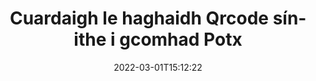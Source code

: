 ---
############################# Static ############################
layout: "auto-gen-signature"
date: 2022-03-01T15:12:22
draft: false
operation: Search
signaturetype: Qrcode
fileformat: Potx
productName: Java
lang: ga
productCode: java
otherformats: pdf doc docx docm dot dotm dotx odt ott rtf xls xlsx xlsm xlsb csv ods ots xltx xltm ppt pptx pps ppsx odp otp potx potm pptm ppsm png jpg bmp gif tiff svg webp wmf
breadcrumb: Search Qrcode signatures at Potx with Java

############################# Head ############################
head_title: "Cuardaigh Qrcode síniú i gcomhad Potx i Java"
head_description: "Úsáid Java chun sínithe Qrcode a chuardach i gcomhaid Potx ag úsáid cúpla líne de chód."

############################# Header ############################
title: "Cuardaigh le haghaidh Qrcode sínithe i gcomhad Potx"
description: "Ceadaíonn API dúchais Java cuardach a dhéanamh ar {{ Signaturetype}} sínithe i gcomhaid {{ Fileformat}} atá sínithe cheana féin. Déan ard-chuardach ríomhshínithe laistigh de do dhoiciméid Potx ag úsáid cúpla líne cód."
bg_image: "https://cms.admin.containerize.com/templates/aspose/App_Themes/V3/images/bg/header1.png"
bg_overlay: false
button:
    enable: true

############################# SubMenu ############################
submenu:
    enable: true

    left:
        img_alt: "GroupDocs.Signature for Java"
        image: "https://cms.admin.containerize.com/templates/groupdocs/images/product-logos/90x90-noborder/groupdocsature-java.png"
        product: "GroupDocs.Signature"
        platform: "Java"



############################# About ############################
about:
    enable: true
    title: "Maidir le GroupDocs.Signature for Java API"
    content: |
        [GroupDocs.Signature for Java](https://products.groupdocs.com/signature/java/) soláthraíonn Java API chun doiciméid a phróiseáil ag baint úsáide as cineálacha sínithe éagsúla ar nós téacsanna, íomhánna, teastais dhigiteacha, barrachóid, QR-cóid, stampaí nó meiteashonraí. Is féidir le húsáideoirí sínithe leictreonacha a chur leis, a scriosadh, a nuashonrú, a fhíorú nó a chuardach laistigh de PDFs, doiciméid MS Word, leabhair oibre MS Excel, cur i láthair MS PowerPoint, comhaid Adobe Photoshop agus formáidí íomhá éagsúla, le tacaíocht bhreise chun airíonna sínithe a shaincheapadh de réir mar is gá.
    

############################# Steps ############################
steps:
    enable: true
    title_left: "Conas síniú Qrcode a chuardach i Potx"
    content_left: |
        Déanann [GroupDocs.Signature for Java](https://products.groupdocs.com/signature/java/) é níos fusa d’fhorbróirí Java cuardach a dhéanamh ar shínithe Qrcode i gcomhaid Potx óna bhfeidhmchláir trí roinnt céimeanna éasca a chur i bhfeidhm.
        
        * Cruthaigh sampla nua den rang Sínithe agus pas a fháil ar chonair an doiciméid foinse mar pharaiméadar cruthaitheoir.
        * Cuir an oibiacht SearchOptions ar bun de réir do riachtanais agus sonraigh roghanna cuardaigh.
        * Glaoigh ar an modh cuardaigh ar shampla rang Sínithe agus cuir SearchOptions chuige.
        * Próiseáil torthaí cuardaigh de réir d'éilimh.

    title_right: "Riachtanais Chórais"
    content_right: |
        Tacaítear le GroupDocs.Signature for Java ar gach mór-ardán agus córas oibriúcháin. Sula ndéanann tú an cód thíos, déan cinnte go bhfuil na réamhriachtanais seo a leanas suiteáilte ar do chóras.

        * Córais oibriúcháin: Microsoft Windows, Linux, MacOS
        * Timpeallachtaí forbartha: NetBeans, Intellij IDEA, Eclipse, etc.
        * Java runtime: J2SE 6.0 and above
        * Íoslódáil an leagan is déanaí de GroupDocs.Signature for Java ó [Maven](https://repository.groupdocs.com/webapp/#/artifacts/browse/tree/General/repo/com/groupdocs/groupdocs-signature)
         
    code: |
        ```java    
                
        // Set up input Potx file
        String filePath = "input.potx";

        // Instantiate Signature for input file
        Signature signature = new Signature(filePath);

        //Create search options
        QrCodeSearchOptions options = new QrCodeSearchOptions();

        // specify special pages to search on 
        options.setAllPages(false);
        // single page number
        options.setPageNumber(1);
        // specify text match type
        options.setMatchType(TextMatchType.Contains);
        // specify text pattern to search
        options.setText("Text signature");
        // return  Qrcode images for processing
        options.setReturnContent(true);
        // set up type of returned  Qrcode images
        options.setReturnContentType(FileType.PNG);
                            
        // search for Qrcode signatures in Potx document
        List<QrCodeSignature> signatures = signature.search(QrCodeSignature.class, options);

        // process signatures which were found 
        signatures.forEach(item -> System.out.println(item.toString()));
        ```

############################# Demos ############################
demos:
    enable: true
    title: "Cuardaigh le haghaidh Qrcode sínithe leictreonacha Live Demo"
    content: |
       Cuardaigh an doiciméad le haghaidh sínithe leictreonacha éagsúla ar chomhaid Potx faoi láthair trí chuairt a thabhairt ar an suíomh Gréasáin [GroupDocs.Signature App](https://products.groupdocs.app/signature/family).

        
############################# More Formats ############################
more_formats:
    enable: true
    title: "Cuardaigh sínithe Qrcode eile ag úsáid Java"
    content: |
        "Cuardach sínithe leictreonacha i ndoiciméid éagsúla. Faigh sínithe ón gceann de na formáidí comhaid coitianta mar a thaispeántar thíos."
    format: 
           
       
back_to_top:
    enable: true
---